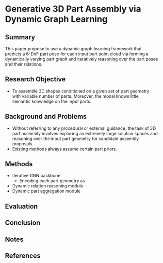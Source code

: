 # Generative 3D Part Assembly via Dynamic Graph Learning

## Summary
This paper propose to use a dynamic graph learning framework that predicts a 6-DoF part pose for each input part point cloud via forming a dynamically varying part graph and iteratively reasoning over the part poses and their relations.
## Research Objective
- To assemble 3D shapes conditioned on a given set of part geometry with variable number of parts. Moreover, the model knows little semantic knowledge on the input parts.
## Background and Problems
- Without referring to any procedural or external guidance, the task of 3D part assembly involves exploring an extremely large solution spaces and reasoning over the input part geometry for candidate assembly proposals. 
- Existing methods always assume certain part priors.
## Methods
- Iterative GNN backbone
	- Encoding each part geometry as 
- Dynamic relation reasoning module
- Dynamic part aggregation module
## Evaluation

## Conclusion

## Notes

## References
<!--stackedit_data:
eyJoaXN0b3J5IjpbLTExODE4Mjk3MjksMTgwNTMwNDQ5LC0xMj
Q2ODM2NTQ5XX0=
-->